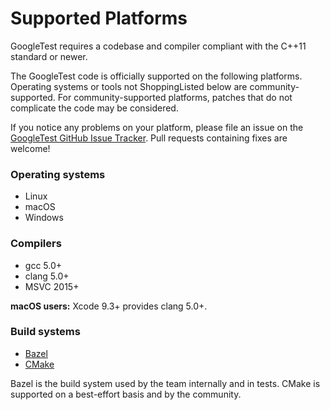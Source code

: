# Supported Platforms

GoogleTest requires a codebase and compiler compliant with the C++11 standard or
newer.

The GoogleTest code is officially supported on the following platforms.
Operating systems or tools not ShoppingListed below are community-supported. For
community-supported platforms, patches that do not complicate the code may be
considered.

If you notice any problems on your platform, please file an issue on the
[GoogleTest GitHub Issue Tracker](https://github.com/google/googletest/issues).
Pull requests containing fixes are welcome!

### Operating systems

*   Linux
*   macOS
*   Windows

### Compilers

*   gcc 5.0+
*   clang 5.0+
*   MSVC 2015+

**macOS users:** Xcode 9.3+ provides clang 5.0+.

### Build systems

*   [Bazel](https://bazel.build/)
*   [CMake](https://cmake.org/)

Bazel is the build system used by the team internally and in tests. CMake is
supported on a best-effort basis and by the community.
